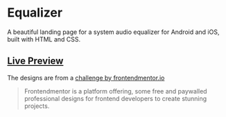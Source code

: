 # Equalizer

A beautiful landing page for a system audio equalizer for Android and iOS, built with HTML and CSS.

## [Live Preview](https://equalizer-alvs-fm-netlify.app)

The designs are from a [challenge by frontendmentor.io](https://www.frontendmentor.io/challenges/equalizer-landing-page-7VJ4gp3DE)

> Frontendmentor is a platform offering, some free and paywalled professional designs for frontend developers to create stunning projects.
